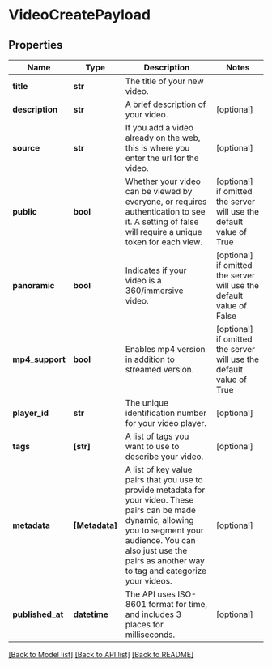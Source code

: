 # VideoCreatePayload

## Properties
Name | Type | Description | Notes
------------ | ------------- | ------------- | -------------
**title** | **str** | The title of your new video. | 
**description** | **str** | A brief description of your video. | [optional] 
**source** | **str** | If you add a video already on the web, this is where you enter the url for the video. | [optional] 
**public** | **bool** | Whether your video can be viewed by everyone, or requires authentication to see it. A setting of false will require a unique token for each view. | [optional]  if omitted the server will use the default value of True
**panoramic** | **bool** | Indicates if your video is a 360/immersive video. | [optional]  if omitted the server will use the default value of False
**mp4_support** | **bool** | Enables mp4 version in addition to streamed version. | [optional]  if omitted the server will use the default value of True
**player_id** | **str** | The unique identification number for your video player. | [optional] 
**tags** | **[str]** | A list of tags you want to use to describe your video. | [optional] 
**metadata** | [**[Metadata]**](Metadata.md) | A list of key value pairs that you use to provide metadata for your video. These pairs can be made dynamic, allowing you to segment your audience. You can also just use the pairs as another way to tag and categorize your videos. | [optional] 
**published_at** | **datetime** | The API uses ISO-8601 format for time, and includes 3 places for milliseconds. | [optional] 

[[Back to Model list]](../README.md#documentation-for-models) [[Back to API list]](../README.md#documentation-for-api-endpoints) [[Back to README]](../README.md)



